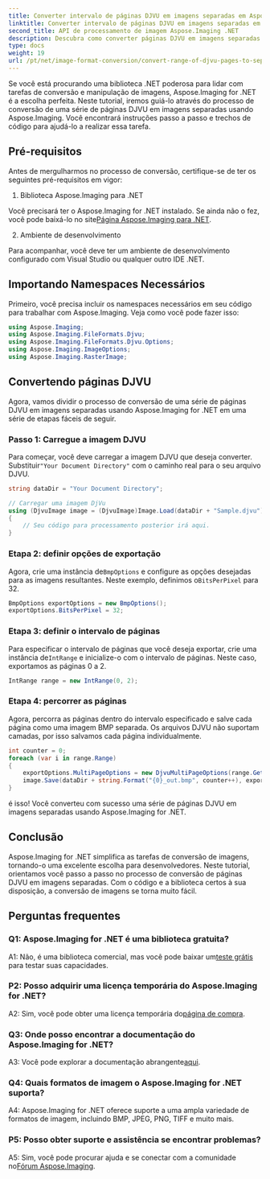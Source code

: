 ```yaml
---
title: Converter intervalo de páginas DJVU em imagens separadas em Aspose.Imaging for .NET
linktitle: Converter intervalo de páginas DJVU em imagens separadas em Aspose.Imaging for .NET
second_title: API de processamento de imagem Aspose.Imaging .NET
description: Descubra como converter páginas DJVU em imagens separadas com Aspose.Imaging for .NET. Guia passo a passo, exemplos de código e perguntas frequentes fornecidas.
type: docs
weight: 19
url: /pt/net/image-format-conversion/convert-range-of-djvu-pages-to-separate-images/
---
```

Se você está procurando uma biblioteca .NET poderosa para lidar com tarefas de conversão e manipulação de imagens, Aspose.Imaging for .NET é a escolha perfeita. Neste tutorial, iremos guiá-lo através do processo de conversão de uma série de páginas DJVU em imagens separadas usando Aspose.Imaging. Você encontrará instruções passo a passo e trechos de código para ajudá-lo a realizar essa tarefa.

## Pré-requisitos

Antes de mergulharmos no processo de conversão, certifique-se de ter os seguintes pré-requisitos em vigor:

1. Biblioteca Aspose.Imaging para .NET

 Você precisará ter o Aspose.Imaging for .NET instalado. Se ainda não o fez, você pode baixá-lo no site[Página Aspose.Imaging para .NET](https://releases.aspose.com/imaging/net/).

2. Ambiente de desenvolvimento

Para acompanhar, você deve ter um ambiente de desenvolvimento configurado com Visual Studio ou qualquer outro IDE .NET.

## Importando Namespaces Necessários

Primeiro, você precisa incluir os namespaces necessários em seu código para trabalhar com Aspose.Imaging. Veja como você pode fazer isso:

```csharp
using Aspose.Imaging;
using Aspose.Imaging.FileFormats.Djvu;
using Aspose.Imaging.FileFormats.Djvu.Options;
using Aspose.Imaging.ImageOptions;
using Aspose.Imaging.RasterImage;
```

## Convertendo páginas DJVU

Agora, vamos dividir o processo de conversão de uma série de páginas DJVU em imagens separadas usando Aspose.Imaging for .NET em uma série de etapas fáceis de seguir.

### Passo 1: Carregue a imagem DJVU

 Para começar, você deve carregar a imagem DJVU que deseja converter. Substituir`"Your Document Directory"` com o caminho real para o seu arquivo DJVU.

```csharp
string dataDir = "Your Document Directory";

// Carregar uma imagem DjVu
using (DjvuImage image = (DjvuImage)Image.Load(dataDir + "Sample.djvu"))
{
    // Seu código para processamento posterior irá aqui.
}
```

### Etapa 2: definir opções de exportação

Agora, crie uma instância de`BmpOptions` e configure as opções desejadas para as imagens resultantes. Neste exemplo, definimos o`BitsPerPixel` para 32.

```csharp
BmpOptions exportOptions = new BmpOptions();
exportOptions.BitsPerPixel = 32;
```

### Etapa 3: definir o intervalo de páginas

 Para especificar o intervalo de páginas que você deseja exportar, crie uma instância de`IntRange` e inicialize-o com o intervalo de páginas. Neste caso, exportamos as páginas 0 a 2.

```csharp
IntRange range = new IntRange(0, 2);
```

### Etapa 4: percorrer as páginas

Agora, percorra as páginas dentro do intervalo especificado e salve cada página como uma imagem BMP separada. Os arquivos DJVU não suportam camadas, por isso salvamos cada página individualmente.

```csharp
int counter = 0;
foreach (var i in range.Range)
{
    exportOptions.MultiPageOptions = new DjvuMultiPageOptions(range.GetArrayOneItemFromIndex(counter));
    image.Save(dataDir + string.Format("{0}_out.bmp", counter++), exportOptions);
}
```

é isso! Você converteu com sucesso uma série de páginas DJVU em imagens separadas usando Aspose.Imaging for .NET.

## Conclusão

Aspose.Imaging for .NET simplifica as tarefas de conversão de imagens, tornando-o uma excelente escolha para desenvolvedores. Neste tutorial, orientamos você passo a passo no processo de conversão de páginas DJVU em imagens separadas. Com o código e a biblioteca certos à sua disposição, a conversão de imagens se torna muito fácil.

## Perguntas frequentes

### Q1: Aspose.Imaging for .NET é uma biblioteca gratuita?

 A1: Não, é uma biblioteca comercial, mas você pode baixar um[teste grátis](https://releases.aspose.com/) para testar suas capacidades.

### P2: Posso adquirir uma licença temporária do Aspose.Imaging for .NET?

 A2: Sim, você pode obter uma licença temporária do[página de compra](https://purchase.aspose.com/temporary-license/).

### Q3: Onde posso encontrar a documentação do Aspose.Imaging for .NET?

 A3: Você pode explorar a documentação abrangente[aqui](https://reference.aspose.com/imaging/net/).

### Q4: Quais formatos de imagem o Aspose.Imaging for .NET suporta?

A4: Aspose.Imaging for .NET oferece suporte a uma ampla variedade de formatos de imagem, incluindo BMP, JPEG, PNG, TIFF e muito mais.

### P5: Posso obter suporte e assistência se encontrar problemas?

 A5: Sim, você pode procurar ajuda e se conectar com a comunidade no[Fórum Aspose.Imaging](https://forum.aspose.com/).